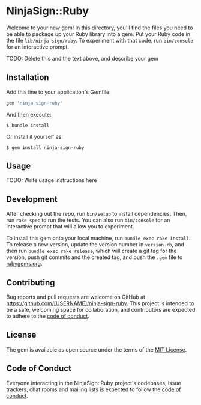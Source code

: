 # NinjaSign::Ruby

Welcome to your new gem! In this directory, you'll find the files you need to be able to package up your Ruby library into a gem. Put your Ruby code in the file `lib/ninja-sign/ruby`. To experiment with that code, run `bin/console` for an interactive prompt.

TODO: Delete this and the text above, and describe your gem

## Installation

Add this line to your application's Gemfile:

```ruby
gem 'ninja-sign-ruby'
```

And then execute:

    $ bundle install

Or install it yourself as:

    $ gem install ninja-sign-ruby

## Usage

TODO: Write usage instructions here

## Development

After checking out the repo, run `bin/setup` to install dependencies. Then, run `rake spec` to run the tests. You can also run `bin/console` for an interactive prompt that will allow you to experiment.

To install this gem onto your local machine, run `bundle exec rake install`. To release a new version, update the version number in `version.rb`, and then run `bundle exec rake release`, which will create a git tag for the version, push git commits and the created tag, and push the `.gem` file to [rubygems.org](https://rubygems.org).

## Contributing

Bug reports and pull requests are welcome on GitHub at https://github.com/[USERNAME]/ninja-sign-ruby. This project is intended to be a safe, welcoming space for collaboration, and contributors are expected to adhere to the [code of conduct](https://github.com/[USERNAME]/ninja-sign-ruby/blob/master/CODE_OF_CONDUCT.md).

## License

The gem is available as open source under the terms of the [MIT License](https://opensource.org/licenses/MIT).

## Code of Conduct

Everyone interacting in the NinjaSign::Ruby project's codebases, issue trackers, chat rooms and mailing lists is expected to follow the [code of conduct](https://github.com/[USERNAME]/ninja-sign-ruby/blob/master/CODE_OF_CONDUCT.md).

